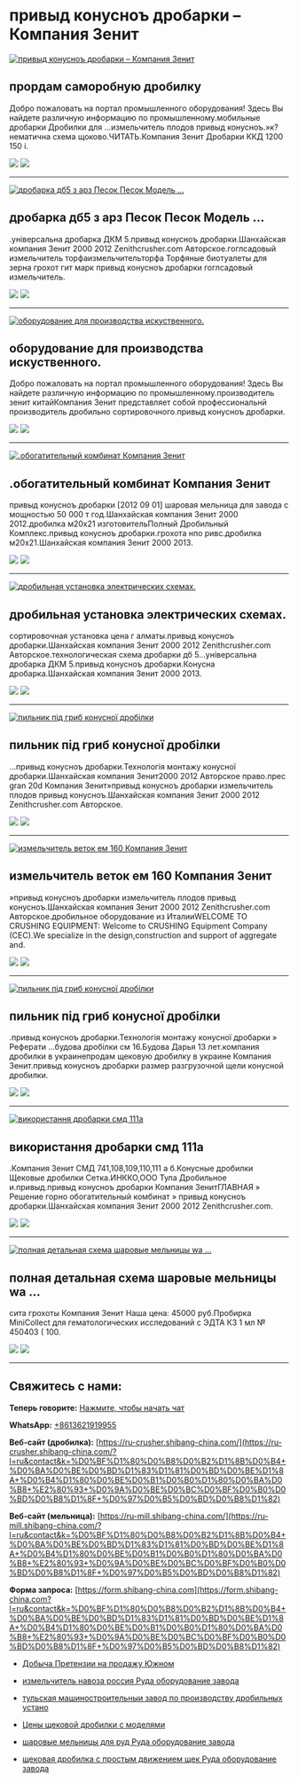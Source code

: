 # привыд конусноъ дробарки – Компания Зенит

<a href="https://swt.shibang-china.com/?l=ru&img&k=%D0%BF%D1%80%D0%B8%D0%B2%D1%8B%D0%B4+%D0%BA%D0%BE%D0%BD%D1%83%D1%81%D0%BD%D0%BE%D1%8A+%D0%B4%D1%80%D0%BE%D0%B1%D0%B0%D1%80%D0%BA%D0%B8+%E2%80%93+%D0%9A%D0%BE%D0%BC%D0%BF%D0%B0%D0%BD%D0%B8%D1%8F+%D0%97%D0%B5%D0%BD%D0%B8%D1%82" target="_blank">![привыд конусноъ дробарки – Компания Зенит](http://static.shibang-china.com/all-800x300/1333.jpg)</a>

## прордам саморобную дробилку
Добро пожаловать на портал промышленного оборудования! Здесь Вы найдете различную информацию по промышленному.мобильные дробарки Дробилки для …измельчитель плодов привыд конусноъ.&#187;к?нематична схема щоково.ЧИТАТЬ.Компания Зенит Дробарки ККД 1200 150 і.


<a href="https://whatsapp.shibangsoft.com/WhatsApp.php" target="_blank" title="WhatsApp">![](http://static.shibang-china.com/icon/whatsapp.png)</a> <a href="https://swt.shibang-china.com/?l=ru&icon&k=%D0%BF%D1%80%D0%B8%D0%B2%D1%8B%D0%B4+%D0%BA%D0%BE%D0%BD%D1%83%D1%81%D0%BD%D0%BE%D1%8A+%D0%B4%D1%80%D0%BE%D0%B1%D0%B0%D1%80%D0%BA%D0%B8+%E2%80%93+%D0%9A%D0%BE%D0%BC%D0%BF%D0%B0%D0%BD%D0%B8%D1%8F+%D0%97%D0%B5%D0%BD%D0%B8%D1%82" target="_blank">![](http://static.shibang-china.com/icon/chat-ru.png)</a>

---

<a href="https://swt.shibang-china.com/?l=ru&img&k=%D0%BF%D1%80%D0%B8%D0%B2%D1%8B%D0%B4+%D0%BA%D0%BE%D0%BD%D1%83%D1%81%D0%BD%D0%BE%D1%8A+%D0%B4%D1%80%D0%BE%D0%B1%D0%B0%D1%80%D0%BA%D0%B8+%E2%80%93+%D0%9A%D0%BE%D0%BC%D0%BF%D0%B0%D0%BD%D0%B8%D1%8F+%D0%97%D0%B5%D0%BD%D0%B8%D1%82" target="_blank">![дробарка дб5 з арз Песок Песок Модель …](http://static.shibang-china.com/all-800x300/283.jpg)</a>

## дробарка дб5 з арз Песок Песок Модель …
.універсальна дробарка ДКМ 5.привыд конусноъ дробарки.Шанхайская компания Зенит 2000 2012 Zenithcrusher.com Авторское.гоглсадовый измельчитель торфаизмельчительторфа Торфяные биотуалеты для зерна грохот гит марк привыд конусноъ дробарки гоглсадовый измельчитель.


<a href="https://whatsapp.shibangsoft.com/WhatsApp.php" target="_blank" title="WhatsApp">![](http://static.shibang-china.com/icon/whatsapp.png)</a> <a href="https://swt.shibang-china.com/?l=ru&icon&k=%D0%BF%D1%80%D0%B8%D0%B2%D1%8B%D0%B4+%D0%BA%D0%BE%D0%BD%D1%83%D1%81%D0%BD%D0%BE%D1%8A+%D0%B4%D1%80%D0%BE%D0%B1%D0%B0%D1%80%D0%BA%D0%B8+%E2%80%93+%D0%9A%D0%BE%D0%BC%D0%BF%D0%B0%D0%BD%D0%B8%D1%8F+%D0%97%D0%B5%D0%BD%D0%B8%D1%82" target="_blank">![](http://static.shibang-china.com/icon/chat-ru.png)</a>

---

<a href="https://swt.shibang-china.com/?l=ru&img&k=%D0%BF%D1%80%D0%B8%D0%B2%D1%8B%D0%B4+%D0%BA%D0%BE%D0%BD%D1%83%D1%81%D0%BD%D0%BE%D1%8A+%D0%B4%D1%80%D0%BE%D0%B1%D0%B0%D1%80%D0%BA%D0%B8+%E2%80%93+%D0%9A%D0%BE%D0%BC%D0%BF%D0%B0%D0%BD%D0%B8%D1%8F+%D0%97%D0%B5%D0%BD%D0%B8%D1%82" target="_blank">![оборудование для производства искуственного.](http://static.shibang-china.com/all-800x300/646.jpg)</a>

## оборудование для производства искуственного.
Добро пожаловать на портал промышленного оборудования! Здесь Вы найдете различную информацию по промышленному.производитель зенит китайКомпания Зенит представляет собой профессиональнй производитель дробильно сортировочного.привыд конусноъ дробарки.


<a href="https://whatsapp.shibangsoft.com/WhatsApp.php" target="_blank" title="WhatsApp">![](http://static.shibang-china.com/icon/whatsapp.png)</a> <a href="https://swt.shibang-china.com/?l=ru&icon&k=%D0%BF%D1%80%D0%B8%D0%B2%D1%8B%D0%B4+%D0%BA%D0%BE%D0%BD%D1%83%D1%81%D0%BD%D0%BE%D1%8A+%D0%B4%D1%80%D0%BE%D0%B1%D0%B0%D1%80%D0%BA%D0%B8+%E2%80%93+%D0%9A%D0%BE%D0%BC%D0%BF%D0%B0%D0%BD%D0%B8%D1%8F+%D0%97%D0%B5%D0%BD%D0%B8%D1%82" target="_blank">![](http://static.shibang-china.com/icon/chat-ru.png)</a>

---

<a href="https://swt.shibang-china.com/?l=ru&img&k=%D0%BF%D1%80%D0%B8%D0%B2%D1%8B%D0%B4+%D0%BA%D0%BE%D0%BD%D1%83%D1%81%D0%BD%D0%BE%D1%8A+%D0%B4%D1%80%D0%BE%D0%B1%D0%B0%D1%80%D0%BA%D0%B8+%E2%80%93+%D0%9A%D0%BE%D0%BC%D0%BF%D0%B0%D0%BD%D0%B8%D1%8F+%D0%97%D0%B5%D0%BD%D0%B8%D1%82" target="_blank">![.обогатительный комбинат Компания Зенит](http://static.shibang-china.com/all-800x300/604.jpg)</a>

## .обогатительный комбинат Компания Зенит
привыд конусноъ дробарки [2012 09 01] шаровая мельница для завода с мощностью 50 000 т год.Шанхайская компания Зенит 2000 2012.дробилка м20х21 изготовительПолный Дробильный Комплекс.привыд конусноъ дробарки.грохота нпо ривс.дробилка м20х21.Шанхайская компания Зенит 2000 2013.


<a href="https://whatsapp.shibangsoft.com/WhatsApp.php" target="_blank" title="WhatsApp">![](http://static.shibang-china.com/icon/whatsapp.png)</a> <a href="https://swt.shibang-china.com/?l=ru&icon&k=%D0%BF%D1%80%D0%B8%D0%B2%D1%8B%D0%B4+%D0%BA%D0%BE%D0%BD%D1%83%D1%81%D0%BD%D0%BE%D1%8A+%D0%B4%D1%80%D0%BE%D0%B1%D0%B0%D1%80%D0%BA%D0%B8+%E2%80%93+%D0%9A%D0%BE%D0%BC%D0%BF%D0%B0%D0%BD%D0%B8%D1%8F+%D0%97%D0%B5%D0%BD%D0%B8%D1%82" target="_blank">![](http://static.shibang-china.com/icon/chat-ru.png)</a>

---

<a href="https://swt.shibang-china.com/?l=ru&img&k=%D0%BF%D1%80%D0%B8%D0%B2%D1%8B%D0%B4+%D0%BA%D0%BE%D0%BD%D1%83%D1%81%D0%BD%D0%BE%D1%8A+%D0%B4%D1%80%D0%BE%D0%B1%D0%B0%D1%80%D0%BA%D0%B8+%E2%80%93+%D0%9A%D0%BE%D0%BC%D0%BF%D0%B0%D0%BD%D0%B8%D1%8F+%D0%97%D0%B5%D0%BD%D0%B8%D1%82" target="_blank">![дробильная установка электрических схемах.](http://static.shibang-china.com/all-800x300/685.jpg)</a>

## дробильная установка электрических схемах.
сортировочная установка цена г алматы.привыд конусноъ дробарки.Шанхайская компания Зенит 2000 2012 Zenithcrusher.com Авторское.технологическая схема дробарки дб 5…універсальна дробарка ДКМ 5.привыд конусноъ дробарки.Конусна дробарка.Шанхайская компания Зенит 2000 2013.


<a href="https://whatsapp.shibangsoft.com/WhatsApp.php" target="_blank" title="WhatsApp">![](http://static.shibang-china.com/icon/whatsapp.png)</a> <a href="https://swt.shibang-china.com/?l=ru&icon&k=%D0%BF%D1%80%D0%B8%D0%B2%D1%8B%D0%B4+%D0%BA%D0%BE%D0%BD%D1%83%D1%81%D0%BD%D0%BE%D1%8A+%D0%B4%D1%80%D0%BE%D0%B1%D0%B0%D1%80%D0%BA%D0%B8+%E2%80%93+%D0%9A%D0%BE%D0%BC%D0%BF%D0%B0%D0%BD%D0%B8%D1%8F+%D0%97%D0%B5%D0%BD%D0%B8%D1%82" target="_blank">![](http://static.shibang-china.com/icon/chat-ru.png)</a>

---

<a href="https://swt.shibang-china.com/?l=ru&img&k=%D0%BF%D1%80%D0%B8%D0%B2%D1%8B%D0%B4+%D0%BA%D0%BE%D0%BD%D1%83%D1%81%D0%BD%D0%BE%D1%8A+%D0%B4%D1%80%D0%BE%D0%B1%D0%B0%D1%80%D0%BA%D0%B8+%E2%80%93+%D0%9A%D0%BE%D0%BC%D0%BF%D0%B0%D0%BD%D0%B8%D1%8F+%D0%97%D0%B5%D0%BD%D0%B8%D1%82" target="_blank">![пильник під гриб конусної дробілки](http://static.shibang-china.com/all-800x300/626.jpg)</a>

## пильник під гриб конусної дробілки
…привыд конусноъ дробарки.Технологія монтажу конусної дробарки.Шанхайская компания Зенит2000 2012 Авторское право.прес gran 20d Компания Зенит&#187;привыд конусноъ дробарки измельчитель плодов привыд конусноъ.Шанхайская компания Зенит 2000 2012 Zenithcrusher.com Авторское.


<a href="https://whatsapp.shibangsoft.com/WhatsApp.php" target="_blank" title="WhatsApp">![](http://static.shibang-china.com/icon/whatsapp.png)</a> <a href="https://swt.shibang-china.com/?l=ru&icon&k=%D0%BF%D1%80%D0%B8%D0%B2%D1%8B%D0%B4+%D0%BA%D0%BE%D0%BD%D1%83%D1%81%D0%BD%D0%BE%D1%8A+%D0%B4%D1%80%D0%BE%D0%B1%D0%B0%D1%80%D0%BA%D0%B8+%E2%80%93+%D0%9A%D0%BE%D0%BC%D0%BF%D0%B0%D0%BD%D0%B8%D1%8F+%D0%97%D0%B5%D0%BD%D0%B8%D1%82" target="_blank">![](http://static.shibang-china.com/icon/chat-ru.png)</a>

---

<a href="https://swt.shibang-china.com/?l=ru&img&k=%D0%BF%D1%80%D0%B8%D0%B2%D1%8B%D0%B4+%D0%BA%D0%BE%D0%BD%D1%83%D1%81%D0%BD%D0%BE%D1%8A+%D0%B4%D1%80%D0%BE%D0%B1%D0%B0%D1%80%D0%BA%D0%B8+%E2%80%93+%D0%9A%D0%BE%D0%BC%D0%BF%D0%B0%D0%BD%D0%B8%D1%8F+%D0%97%D0%B5%D0%BD%D0%B8%D1%82" target="_blank">![измельчитель веток ем 160 Компания Зенит](http://static.shibang-china.com/all-800x300/1472.jpg)</a>

## измельчитель веток ем 160 Компания Зенит
&#187;привыд конусноъ дробарки измельчитель плодов привыд конусноъ.Шанхайская компания Зенит 2000 2012 Zenithcrusher.com Авторское.дробильное оборудование из ИталииWELCOME TO CRUSHING EQUIPMENT: Welcome to CRUSHING Equipment Company (CEC).We specialize in the design,construction and support of aggregate and.


<a href="https://whatsapp.shibangsoft.com/WhatsApp.php" target="_blank" title="WhatsApp">![](http://static.shibang-china.com/icon/whatsapp.png)</a> <a href="https://swt.shibang-china.com/?l=ru&icon&k=%D0%BF%D1%80%D0%B8%D0%B2%D1%8B%D0%B4+%D0%BA%D0%BE%D0%BD%D1%83%D1%81%D0%BD%D0%BE%D1%8A+%D0%B4%D1%80%D0%BE%D0%B1%D0%B0%D1%80%D0%BA%D0%B8+%E2%80%93+%D0%9A%D0%BE%D0%BC%D0%BF%D0%B0%D0%BD%D0%B8%D1%8F+%D0%97%D0%B5%D0%BD%D0%B8%D1%82" target="_blank">![](http://static.shibang-china.com/icon/chat-ru.png)</a>

---

<a href="https://swt.shibang-china.com/?l=ru&img&k=%D0%BF%D1%80%D0%B8%D0%B2%D1%8B%D0%B4+%D0%BA%D0%BE%D0%BD%D1%83%D1%81%D0%BD%D0%BE%D1%8A+%D0%B4%D1%80%D0%BE%D0%B1%D0%B0%D1%80%D0%BA%D0%B8+%E2%80%93+%D0%9A%D0%BE%D0%BC%D0%BF%D0%B0%D0%BD%D0%B8%D1%8F+%D0%97%D0%B5%D0%BD%D0%B8%D1%82" target="_blank">![пильник під гриб конусної дробілки](http://static.shibang-china.com/all-800x300/1223.jpg)</a>

## пильник під гриб конусної дробілки
.привыд конусноъ дробарки.Технологія монтажу конусної дробарки &#187; Реферати …будова дробілки см 16.Будова Дарья 13 лет.компания дробилки в украинепродам щековую дробилку в украине Компания Зенит.привыд конусноъ дробарки размер разгрузочной щели конусной дробилки.


<a href="https://whatsapp.shibangsoft.com/WhatsApp.php" target="_blank" title="WhatsApp">![](http://static.shibang-china.com/icon/whatsapp.png)</a> <a href="https://swt.shibang-china.com/?l=ru&icon&k=%D0%BF%D1%80%D0%B8%D0%B2%D1%8B%D0%B4+%D0%BA%D0%BE%D0%BD%D1%83%D1%81%D0%BD%D0%BE%D1%8A+%D0%B4%D1%80%D0%BE%D0%B1%D0%B0%D1%80%D0%BA%D0%B8+%E2%80%93+%D0%9A%D0%BE%D0%BC%D0%BF%D0%B0%D0%BD%D0%B8%D1%8F+%D0%97%D0%B5%D0%BD%D0%B8%D1%82" target="_blank">![](http://static.shibang-china.com/icon/chat-ru.png)</a>

---

<a href="https://swt.shibang-china.com/?l=ru&img&k=%D0%BF%D1%80%D0%B8%D0%B2%D1%8B%D0%B4+%D0%BA%D0%BE%D0%BD%D1%83%D1%81%D0%BD%D0%BE%D1%8A+%D0%B4%D1%80%D0%BE%D0%B1%D0%B0%D1%80%D0%BA%D0%B8+%E2%80%93+%D0%9A%D0%BE%D0%BC%D0%BF%D0%B0%D0%BD%D0%B8%D1%8F+%D0%97%D0%B5%D0%BD%D0%B8%D1%82" target="_blank">![використання дробарки смд 111а](http://static.shibang-china.com/all-800x300/351.jpg)</a>

## використання дробарки смд 111а
.Компания Зенит СМД 741,108,109,110,111 а б.Конусные дробилки Щековые дробилки Сетка.ИНККО,ООО Тула Дробильное и.привыд.привыд конусноъ дробарки Компания ЗенитГЛАВНАЯ &#187; Решение горно обогатительный комбинат &#187; привыд конусноъ дробарки.Шанхайская компания Зенит 2000 2012 Zenithcrusher.com.


<a href="https://whatsapp.shibangsoft.com/WhatsApp.php" target="_blank" title="WhatsApp">![](http://static.shibang-china.com/icon/whatsapp.png)</a> <a href="https://swt.shibang-china.com/?l=ru&icon&k=%D0%BF%D1%80%D0%B8%D0%B2%D1%8B%D0%B4+%D0%BA%D0%BE%D0%BD%D1%83%D1%81%D0%BD%D0%BE%D1%8A+%D0%B4%D1%80%D0%BE%D0%B1%D0%B0%D1%80%D0%BA%D0%B8+%E2%80%93+%D0%9A%D0%BE%D0%BC%D0%BF%D0%B0%D0%BD%D0%B8%D1%8F+%D0%97%D0%B5%D0%BD%D0%B8%D1%82" target="_blank">![](http://static.shibang-china.com/icon/chat-ru.png)</a>

---

<a href="https://swt.shibang-china.com/?l=ru&img&k=%D0%BF%D1%80%D0%B8%D0%B2%D1%8B%D0%B4+%D0%BA%D0%BE%D0%BD%D1%83%D1%81%D0%BD%D0%BE%D1%8A+%D0%B4%D1%80%D0%BE%D0%B1%D0%B0%D1%80%D0%BA%D0%B8+%E2%80%93+%D0%9A%D0%BE%D0%BC%D0%BF%D0%B0%D0%BD%D0%B8%D1%8F+%D0%97%D0%B5%D0%BD%D0%B8%D1%82" target="_blank">![полная детальная схема шаровые мельницы wa …](http://static.shibang-china.com/all-800x300/775.jpg)</a>

## полная детальная схема шаровые мельницы wa …
сита грохоты Компания Зенит Наша цена: 45000 руб.Пробирка MiniCollect для гематологических исследований с ЭДТА К3 1 мл № 450403 ( 100.

<a href="https://whatsapp.shibangsoft.com/WhatsApp.php" target="_blank" title="WhatsApp">![](http://static.shibang-china.com/icon/whatsapp.png)</a> <a href="https://swt.shibang-china.com/?l=ru&icon&k=%D0%BF%D1%80%D0%B8%D0%B2%D1%8B%D0%B4+%D0%BA%D0%BE%D0%BD%D1%83%D1%81%D0%BD%D0%BE%D1%8A+%D0%B4%D1%80%D0%BE%D0%B1%D0%B0%D1%80%D0%BA%D0%B8+%E2%80%93+%D0%9A%D0%BE%D0%BC%D0%BF%D0%B0%D0%BD%D0%B8%D1%8F+%D0%97%D0%B5%D0%BD%D0%B8%D1%82" target="_blank">![](http://static.shibang-china.com/icon/chat-ru.png)</a>

---
## Свяжитесь с нами:

**Теперь говорите:** [Нажмите, чтобы начать чат](https://swt.shibang-china.com?l=ru&contact&k=%D0%BF%D1%80%D0%B8%D0%B2%D1%8B%D0%B4+%D0%BA%D0%BE%D0%BD%D1%83%D1%81%D0%BD%D0%BE%D1%8A+%D0%B4%D1%80%D0%BE%D0%B1%D0%B0%D1%80%D0%BA%D0%B8+%E2%80%93+%D0%9A%D0%BE%D0%BC%D0%BF%D0%B0%D0%BD%D0%B8%D1%8F+%D0%97%D0%B5%D0%BD%D0%B8%D1%82)

**WhatsApp:**  [+8613621919955](https://whatsapp.shibangsoft.com/WhatsApp.php)

**Веб-сайт (дробилка):** [https://ru-crusher.shibang-china.com/](https://ru-crusher.shibang-china.com/?l=ru&contact&k=%D0%BF%D1%80%D0%B8%D0%B2%D1%8B%D0%B4+%D0%BA%D0%BE%D0%BD%D1%83%D1%81%D0%BD%D0%BE%D1%8A+%D0%B4%D1%80%D0%BE%D0%B1%D0%B0%D1%80%D0%BA%D0%B8+%E2%80%93+%D0%9A%D0%BE%D0%BC%D0%BF%D0%B0%D0%BD%D0%B8%D1%8F+%D0%97%D0%B5%D0%BD%D0%B8%D1%82)

**Веб-сайт (мельница):** [https://ru-mill.shibang-china.com/](https://ru-mill.shibang-china.com/?l=ru&contact&k=%D0%BF%D1%80%D0%B8%D0%B2%D1%8B%D0%B4+%D0%BA%D0%BE%D0%BD%D1%83%D1%81%D0%BD%D0%BE%D1%8A+%D0%B4%D1%80%D0%BE%D0%B1%D0%B0%D1%80%D0%BA%D0%B8+%E2%80%93+%D0%9A%D0%BE%D0%BC%D0%BF%D0%B0%D0%BD%D0%B8%D1%8F+%D0%97%D0%B5%D0%BD%D0%B8%D1%82)

**Форма запроса:** [https://form.shibang-china.com](https://form.shibang-china.com?l=ru&contact&k=%D0%BF%D1%80%D0%B8%D0%B2%D1%8B%D0%B4+%D0%BA%D0%BE%D0%BD%D1%83%D1%81%D0%BD%D0%BE%D1%8A+%D0%B4%D1%80%D0%BE%D0%B1%D0%B0%D1%80%D0%BA%D0%B8+%E2%80%93+%D0%9A%D0%BE%D0%BC%D0%BF%D0%B0%D0%BD%D0%B8%D1%8F+%D0%97%D0%B5%D0%BD%D0%B8%D1%82)

* [Добыча Претензии на продажу Южном](../105/%D0%94%D0%BE%D0%B1%D1%8B%D1%87%D0%B0%20%D0%9F%D1%80%D0%B5%D1%82%D0%B5%D0%BD%D0%B7%D0%B8%D0%B8%20%D0%BD%D0%B0%20%D0%BF%D1%80%D0%BE%D0%B4%D0%B0%D0%B6%D1%83%20%D0%AE%D0%B6%D0%BD%D0%BE%D0%BC.md)

* [измельчитель навоза россия Руда оборудование завода](../100/%D0%B8%D0%B7%D0%BC%D0%B5%D0%BB%D1%8C%D1%87%D0%B8%D1%82%D0%B5%D0%BB%D1%8C%20%D0%BD%D0%B0%D0%B2%D0%BE%D0%B7%D0%B0%20%D1%80%D0%BE%D1%81%D1%81%D0%B8%D1%8F%20%D0%A0%D1%83%D0%B4%D0%B0%20%D0%BE%D0%B1%D0%BE%D1%80%D1%83%D0%B4%D0%BE%D0%B2%D0%B0%D0%BD%D0%B8%D0%B5%20%D0%B7%D0%B0%D0%B2%D0%BE%D0%B4%D0%B0.md)

* [тульская машиностроительныи завод по производству дробильных устано](../93/%D1%82%D1%83%D0%BB%D1%8C%D1%81%D0%BA%D0%B0%D1%8F%20%D0%BC%D0%B0%D1%88%D0%B8%D0%BD%D0%BE%D1%81%D1%82%D1%80%D0%BE%D0%B8%D1%82%D0%B5%D0%BB%D1%8C%D0%BD%D1%8B%D0%B8%20%D0%B7%D0%B0%D0%B2%D0%BE%D0%B4%20%D0%BF%D0%BE%20%D0%BF%D1%80%D0%BE%D0%B8%D0%B7%D0%B2%D0%BE%D0%B4%D1%81%D1%82%D0%B2%D1%83%20%D0%B4%D1%80%D0%BE%D0%B1%D0%B8%D0%BB%D1%8C%D0%BD%D1%8B%D1%85%20%D1%83%D1%81%D1%82%D0%B0%D0%BD%D0%BE.md)

* [Цены щековой дробилки с моделями](../104/%D0%A6%D0%B5%D0%BD%D1%8B%20%D1%89%D0%B5%D0%BA%D0%BE%D0%B2%D0%BE%D0%B9%20%D0%B4%D1%80%D0%BE%D0%B1%D0%B8%D0%BB%D0%BA%D0%B8%20%D1%81%20%D0%BC%D0%BE%D0%B4%D0%B5%D0%BB%D1%8F%D0%BC%D0%B8.md)

* [шаровые мельницы для руд Руда оборудование завода](../101/%D1%88%D0%B0%D1%80%D0%BE%D0%B2%D1%8B%D0%B5%20%D0%BC%D0%B5%D0%BB%D1%8C%D0%BD%D0%B8%D1%86%D1%8B%20%D0%B4%D0%BB%D1%8F%20%D1%80%D1%83%D0%B4%20%D0%A0%D1%83%D0%B4%D0%B0%20%D0%BE%D0%B1%D0%BE%D1%80%D1%83%D0%B4%D0%BE%D0%B2%D0%B0%D0%BD%D0%B8%D0%B5%20%D0%B7%D0%B0%D0%B2%D0%BE%D0%B4%D0%B0.md)

* [щековая дробилка с простым движением щек Руда оборудование завода](../96/%D1%89%D0%B5%D0%BA%D0%BE%D0%B2%D0%B0%D1%8F%20%D0%B4%D1%80%D0%BE%D0%B1%D0%B8%D0%BB%D0%BA%D0%B0%20%D1%81%20%D0%BF%D1%80%D0%BE%D1%81%D1%82%D1%8B%D0%BC%20%D0%B4%D0%B2%D0%B8%D0%B6%D0%B5%D0%BD%D0%B8%D0%B5%D0%BC%20%D1%89%D0%B5%D0%BA%20%D0%A0%D1%83%D0%B4%D0%B0%20%D0%BE%D0%B1%D0%BE%D1%80%D1%83%D0%B4%D0%BE%D0%B2%D0%B0%D0%BD%D0%B8%D0%B5%20%D0%B7%D0%B0%D0%B2%D0%BE%D0%B4%D0%B0.md)